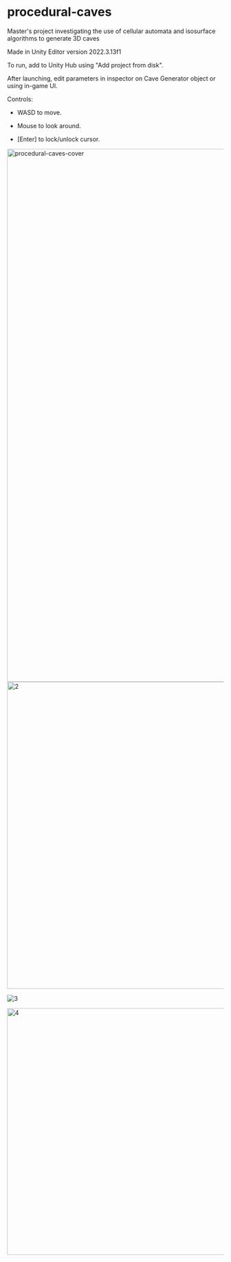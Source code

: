 # procedural-caves
Master's project investigating the use of cellular automata and isosurface algorithms to generate 3D caves

Made in Unity Editor version 2022.3.13f1

To run, add to Unity Hub using "Add project from disk".

After launching, edit parameters in inspector on Cave Generator object or using in-game UI.

Controls:

* WASD to move.

* Mouse to look around.

* [Enter] to lock/unlock cursor.

<img width="1238" alt="procedural-caves-cover" src="https://github.com/user-attachments/assets/669c969f-49e8-409f-aadc-0c2b9ab695c6">

<img width="713" alt="2" src="https://github.com/user-attachments/assets/08472553-4730-47c2-a114-d347946e2c7a">

![3](https://github.com/user-attachments/assets/50975cf7-9b1e-42e7-b16e-678fc2f78095)

<img width="573" alt="4" src="https://github.com/user-attachments/assets/e54f066e-c919-4d9c-905c-bc482f9eba65">
